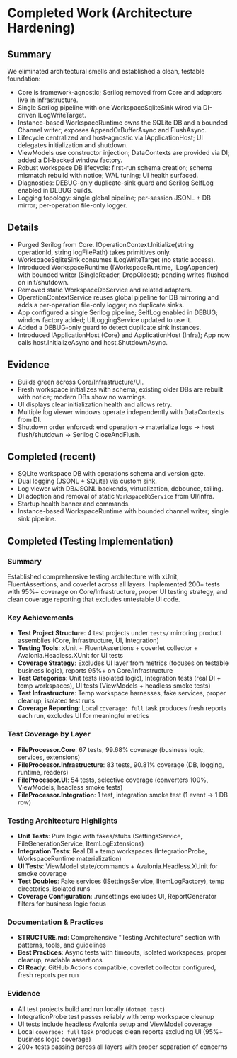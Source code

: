 # Completed Work (Architecture Hardening)

## Summary
We eliminated architectural smells and established a clean, testable foundation:
- Core is framework-agnostic; Serilog removed from Core and adapters live in Infrastructure.
- Single Serilog pipeline with one WorkspaceSqliteSink wired via DI-driven ILogWriteTarget.
- Instance-based WorkspaceRuntime owns the SQLite DB and a bounded Channel<LogWrite> writer; exposes AppendOrBufferAsync and FlushAsync.
- Lifecycle centralized and host-agnostic via IApplicationHost; UI delegates initialization and shutdown.
- ViewModels use constructor injection; DataContexts are provided via DI; added a DI-backed window factory.
- Robust workspace DB lifecycle: first-run schema creation; schema mismatch rebuild with notice; WAL tuning; UI health surfaced.
- Diagnostics: DEBUG-only duplicate-sink guard and Serilog SelfLog enabled in DEBUG builds.
- Logging topology: single global pipeline; per-session JSONL + DB mirror; per-operation file-only logger.

## Details
- Purged Serilog from Core. IOperationContext.Initialize(string operationId, string logFilePath) takes primitives only.
- WorkspaceSqliteSink consumes ILogWriteTarget (no static access).
- Introduced WorkspaceRuntime (IWorkspaceRuntime, ILogAppender) with bounded writer (SingleReader, DropOldest); pending writes flushed on init/shutdown.
- Removed static WorkspaceDbService and related adapters.
- OperationContextService reuses global pipeline for DB mirroring and adds a per-operation file-only logger; no duplicate sinks.
- App configured a single Serilog pipeline; SelfLog enabled in DEBUG; window factory added; UILoggingService updated to use it.
- Added a DEBUG-only guard to detect duplicate sink instances.
- Introduced IApplicationHost (Core) and ApplicationHost (Infra); App now calls host.InitializeAsync and host.ShutdownAsync.

## Evidence
- Builds green across Core/Infrastructure/UI.
- Fresh workspace initializes with schema; existing older DBs are rebuilt with notice; modern DBs show no warnings.
- UI displays clear initialization health and allows retry.
- Multiple log viewer windows operate independently with DataContexts from DI.
- Shutdown order enforced: end operation → materialize logs → host flush/shutdown → Serilog CloseAndFlush.

## Completed (recent)
- SQLite workspace DB with operations schema and version gate.
- Dual logging (JSONL + SQLite) via custom sink.
- Log viewer with DB/JSONL backends, virtualization, debounce, tailing.
- DI adoption and removal of static `WorkspaceDbService` from UI/Infra.
- Startup health banner and commands.
- Instance-based WorkspaceRuntime with bounded channel writer; single sink pipeline.

## Completed (Testing Implementation)

### Summary
Established comprehensive testing architecture with xUnit, FluentAssertions, and coverlet across all layers. Implemented 200+ tests with 95%+ coverage on Core/Infrastructure, proper UI testing strategy, and clean coverage reporting that excludes untestable UI code.

### Key Achievements
- **Test Project Structure**: 4 test projects under `tests/` mirroring product assemblies (Core, Infrastructure, UI, Integration)
- **Testing Tools**: xUnit + FluentAssertions + coverlet collector + Avalonia.Headless.XUnit for UI tests
- **Coverage Strategy**: Excludes UI layer from metrics (focuses on testable business logic), reports 95%+ on Core/Infrastructure
- **Test Categories**: Unit tests (isolated logic), Integration tests (real DI + temp workspaces), UI tests (ViewModels + headless smoke tests)
- **Test Infrastructure**: Temp workspace harnesses, fake services, proper cleanup, isolated test runs
- **Coverage Reporting**: Local `coverage: full` task produces fresh reports each run, excludes UI for meaningful metrics

### Test Coverage by Layer
- **FileProcessor.Core**: 67 tests, 99.68% coverage (business logic, services, extensions)
- **FileProcessor.Infrastructure**: 83 tests, 90.81% coverage (DB, logging, runtime, readers)
- **FileProcessor.UI**: 54 tests, selective coverage (converters 100%, ViewModels, headless smoke tests)
- **FileProcessor.Integration**: 1 test, integration smoke test (1 event → 1 DB row)

### Testing Architecture Highlights
- **Unit Tests**: Pure logic with fakes/stubs (SettingsService, FileGenerationService, ItemLogExtensions)
- **Integration Tests**: Real DI + temp workspaces (IntegrationProbe, WorkspaceRuntime materialization)
- **UI Tests**: ViewModel state/commands + Avalonia.Headless.XUnit for smoke coverage
- **Test Doubles**: Fake services (ISettingsService, IItemLogFactory), temp directories, isolated runs
- **Coverage Configuration**: .runsettings excludes UI, ReportGenerator filters for business logic focus

### Documentation & Practices
- **STRUCTURE.md**: Comprehensive "Testing Architecture" section with patterns, tools, and guidelines
- **Best Practices**: Async tests with timeouts, isolated workspaces, proper cleanup, readable assertions
- **CI Ready**: GitHub Actions compatible, coverlet collector configured, fresh reports per run

### Evidence
- All test projects build and run locally (`dotnet test`)
- IntegrationProbe test passes reliably with temp workspace cleanup
- UI tests include headless Avalonia setup and ViewModel coverage
- Local `coverage: full` task produces clean reports excluding UI (95%+ business logic coverage)
- 200+ tests passing across all layers with proper separation of concerns
